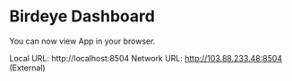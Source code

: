 # Birdeye Dashboard

  You can now view App in your browser.

  Local URL: http://localhost:8504
  Network URL: http://103.88.233.48:8504 (External)